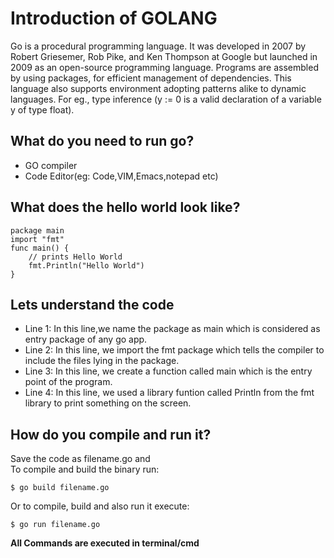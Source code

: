 # Introduction of GOLANG

Go is a procedural programming language. It was developed in 2007 by Robert Griesemer, Rob Pike, and Ken Thompson at Google but launched in 2009 as an open-source programming language. Programs are assembled by using packages, for efficient management of dependencies. This language also supports environment adopting patterns alike to dynamic languages. For eg., type inference (y := 0 is a valid declaration of a variable y of type float).

## What do you need to run go?
* GO compiler
* Code Editor(eg: Code,VIM,Emacs,notepad etc)

## What does the hello world look like?
```
package main  
import "fmt"
func main() {
    // prints Hello World
    fmt.Println("Hello World") 
}
```

## Lets understand the code
* Line 1: In this line,we name the package as main which is considered as entry package of any go app.
* Line 2: In this line, we import the fmt package which tells the compiler to include the files lying in the package.
* Line 3: In this line, we create a function called main which is the entry point of the program.
* Line 4: In this line, we used a library funtion called Println from the fmt library to print something on the screen.

## How do you compile and run it?
Save the code as filename.go and <br>
To compile and build the binary run: 
```
$ go build filename.go
```
Or to compile, build and also run it execute:
```
$ go run filename.go
```

**All Commands are executed in terminal/cmd**